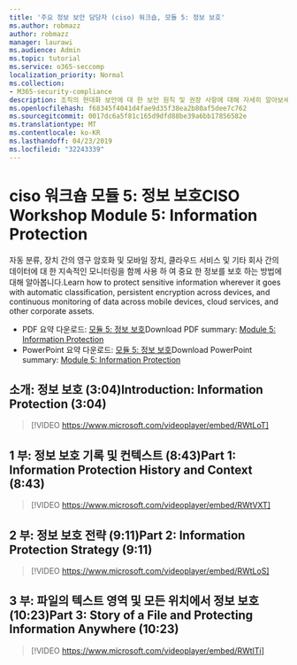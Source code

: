 ```yaml
---
title: '주요 정보 보안 담당자 (ciso) 워크숍, 모듈 5: 정보 보호'
ms.author: robmazz
author: robmazz
manager: laurawi
ms.audience: Admin
ms.topic: tutorial
ms.service: o365-seccomp
localization_priority: Normal
ms.collection:
- M365-security-compliance
description: 조직의 현대화 보안에 대 한 보안 원칙 및 권장 사항에 대해 자세히 알아보세요.
ms.openlocfilehash: f68345f4041d4fae9d35f38ea2b80af5dee7c762
ms.sourcegitcommit: 0017dc6a5f81c165d9dfd88be39a6bb17856582e
ms.translationtype: MT
ms.contentlocale: ko-KR
ms.lasthandoff: 04/23/2019
ms.locfileid: "32243339"
---
```

# <a name="ciso-workshop-module-5-information-protection"></a><span data-ttu-id="5a829-103">ciso 워크숍 모듈 5: 정보 보호</span><span class="sxs-lookup"><span data-stu-id="5a829-103">CISO Workshop Module 5: Information Protection</span></span>

<span data-ttu-id="5a829-104">자동 분류, 장치 간의 영구 암호화 및 모바일 장치, 클라우드 서비스 및 기타 회사 간의 데이터에 대 한 지속적인 모니터링을 함께 사용 하 여 중요 한 정보를 보호 하는 방법에 대해 알아봅니다.</span><span class="sxs-lookup"><span data-stu-id="5a829-104">Learn how to protect sensitive information wherever it goes with automatic classification, persistent encryption across devices, and continuous monitoring of data across mobile devices, cloud services, and other corporate assets.</span></span>

- <span data-ttu-id="5a829-105">PDF 요약 다운로드: [모듈 5: 정보 보호](media/ciso-workshop-5-information-protection-strategy.pdf)</span><span class="sxs-lookup"><span data-stu-id="5a829-105">Download PDF summary: [Module 5: Information Protection](media/ciso-workshop-5-information-protection-strategy.pdf)</span></span>
- <span data-ttu-id="5a829-106">PowerPoint 요약 다운로드: [모듈 5: 정보 보호](https://docs.microsoft.com/office365/securitycompliance/media/ciso-workshop-5-information-protection-strategy.pptx)</span><span class="sxs-lookup"><span data-stu-id="5a829-106">Download PowerPoint summary: [Module 5: Information Protection](https://docs.microsoft.com/office365/securitycompliance/media/ciso-workshop-5-information-protection-strategy.pptx)</span></span>

## <a name="introduction-information-protection-304"></a><span data-ttu-id="5a829-107">소개: 정보 보호 (3:04)</span><span class="sxs-lookup"><span data-stu-id="5a829-107">Introduction: Information Protection (3:04)</span></span>

> [!VIDEO https://www.microsoft.com/videoplayer/embed/RWtLoT]

## <a name="part-1-information-protection-history-and-context-843"></a><span data-ttu-id="5a829-108">1 부: 정보 보호 기록 및 컨텍스트 (8:43)</span><span class="sxs-lookup"><span data-stu-id="5a829-108">Part 1: Information Protection History and Context (8:43)</span></span>

> [!VIDEO https://www.microsoft.com/videoplayer/embed/RWtVXT]

## <a name="part-2-information-protection-strategy-911"></a><span data-ttu-id="5a829-109">2 부: 정보 보호 전략 (9:11)</span><span class="sxs-lookup"><span data-stu-id="5a829-109">Part 2: Information Protection Strategy (9:11)</span></span>

> [!VIDEO https://www.microsoft.com/videoplayer/embed/RWtLoS]

## <a name="part-3-story-of-a-file-and-protecting-information-anywhere-1023"></a><span data-ttu-id="5a829-110">3 부: 파일의 텍스트 영역 및 모든 위치에서 정보 보호 (10:23)</span><span class="sxs-lookup"><span data-stu-id="5a829-110">Part 3: Story of a File and Protecting Information Anywhere (10:23)</span></span>

> [!VIDEO https://www.microsoft.com/videoplayer/embed/RWtITi]